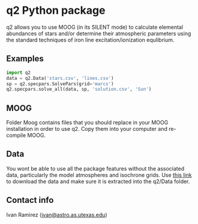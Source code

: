 q2 Python package
=================

q2 allows you to use MOOG (in its SILENT mode) to calculate elemental abundances of stars and/or determine their atmospheric parameters using the standard techniques of iron line excitation/ionization equlibrium.

Examples
--------

```python
import q2
data = q2.Data('stars.csv', 'lines.csv')
sp = q2.specpars.SolvePars(grid='marcs')
q2.specpars.solve_all(data, sp, 'solution.csv', 'Sun')
```

MOOG
----

Folder Moog contains files that you should replace in your MOOG installation in order to use q2. Copy them into your computer and re-compile MOOG.

Data
----

You wont be able to use all the package features without the associated data, particularly the model atmospheres and isochrone grids. Use <a href="http://astro.astrochasqui.webfactional.com/share/q2Data.tar.gz">this link</a> to download the data and make sure it is extracted into the q2/Data folder.

Contact info
------------

Ivan Ramirez (ivan@astro.as.utexas.edu)

